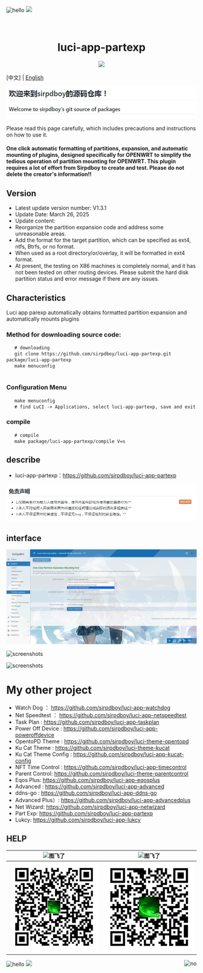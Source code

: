 ![hello](https://views.whatilearened.today/views/github/sirpdboy/deplives.svg) [![](https://img.shields.io/badge/TG群-点击加入-FFFFFF.svg)](https://t.me/joinchat/AAAAAEpRF88NfOK5vBXGBQ)

<h1 align="center">
  <br>luci-app-partexp<br>
</h1>

  <p align="center">

  <a target="_blank" href="https://github.com/sirpdboy/luci-app-partexp/releases">
    <img src="https://img.shields.io/github/release/sirpdboy/luci-app-partexp.svg?style=flat-square&label=luci-app-partexp&colorB=green">
  </a>
</p>

[中文] | [English](README.md) 

![screenshots](https://raw.githubusercontent.com/sirpdboy/openwrt/master/doc/说明1.jpg)

Please read this page carefully, which includes precautions and instructions on how to use it.


#### One click automatic formatting of partitions, expansion, and automatic mounting of plugins, designed specifically for OPENWRT to simplify the tedious operation of partition mounting for OPENWRT. This plugin requires a lot of effort from Sirpdboy to create and test. Please do not delete the creator's information!!

## Version

- Latest update version number: V1.3.1
- Update Date: March 26, 2025
- Update content:
- Reorganize the partition expansion code and address some unreasonable areas.
- Add the format for the target partition, which can be specified as ext4, ntfs, Btrfs, or no format.
- When used as a root directory/or/overlay, it will be formatted in ext4 format.
- At present, the testing on X86 machines is completely normal, and it has not been tested on other routing devices. Please submit the hard disk partition status and error message if there are any issues.

 
 
## Characteristics
Luci app parexp automatically obtains formatted partition expansion and automatically mounts plugins



### Method for downloading source code:

 ```Brach
    # downloading
    git clone https://github.com/sirpdboy/luci-app-partexp.git package/luci-app-partexp
    make menuconfig
	
 ``` 
### Configuration Menu
 ```Brach
    make menuconfig
	# find LuCI -> Applications, select luci-app-partexp, save and exit
 ``` 
### compile

 ```Brach 
    # compile
    make package/luci-app-partexp/compile V=s
 ```



## describe

- luci-app-partexp：https://github.com/sirpdboy/luci-app-partexp

![screenshots](https://raw.githubusercontent.com/sirpdboy/openwrt/master/doc/说明2.jpg)


## interface

![screenshots](./doc/partexp0.png)

![screenshots](./doc/partexp1.png)

![screenshots](./doc/partexp2.png)


# My other project

- Watch Dog ： https://github.com/sirpdboy/luci-app-watchdog
- Net Speedtest ： https://github.com/sirpdboy/luci-app-netspeedtest
- Task Plan : https://github.com/sirpdboy/luci-app-taskplan
- Power Off Device : https://github.com/sirpdboy/luci-app-poweroffdevice
- OpentoPD Theme : https://github.com/sirpdboy/luci-theme-opentopd
- Ku Cat Theme : https://github.com/sirpdboy/luci-theme-kucat
- Ku Cat Theme Config : https://github.com/sirpdboy/luci-app-kucat-config
- NFT Time Control : https://github.com/sirpdboy/luci-app-timecontrol
- Parent Control: https://github.com/sirpdboy/luci-theme-parentcontrol
- Eqos Plus: https://github.com/sirpdboy/luci-app-eqosplus
- Advanced : https://github.com/sirpdboy/luci-app-advanced
- ddns-go : https://github.com/sirpdboy/luci-app-ddns-go
- Advanced Plus）: https://github.com/sirpdboy/luci-app-advancedplus
- Net Wizard: https://github.com/sirpdboy/luci-app-netwizard
- Part Exp: https://github.com/sirpdboy/luci-app-partexp
- Lukcy: https://github.com/sirpdboy/luci-app-lukcy

## HELP

|     <img src="https://img.shields.io/badge/-Alipay-F5F5F5.svg" href="#赞助支持本项目-" height="25" alt="图飞了"/>  |  <img src="https://img.shields.io/badge/-WeChat-F5F5F5.svg" height="25" alt="图飞了" href="#赞助支持本项目-"/>  | 
| :-----------------: | :-------------: |
|![xm1](https://raw.githubusercontent.com/sirpdboy/openwrt/master/doc/支付宝.png) | ![xm1](https://raw.githubusercontent.com/sirpdboy/openwrt/master/doc/微信.png) |

<a href="#readme">
    <img src="https://img.shields.io/badge/-TOP-orange.svg" alt="no" title="Return TOP" align="right"/>
</a>

![hello](https://visitor-badge-deno.deno.dev/sirpdboy.sirpdboy.svg) [![](https://img.shields.io/badge/TGGroup-ClickJoin-FFFFFF.svg)](https://t.me/joinchat/AAAAAEpRF88NfOK5vBXGBQ)
